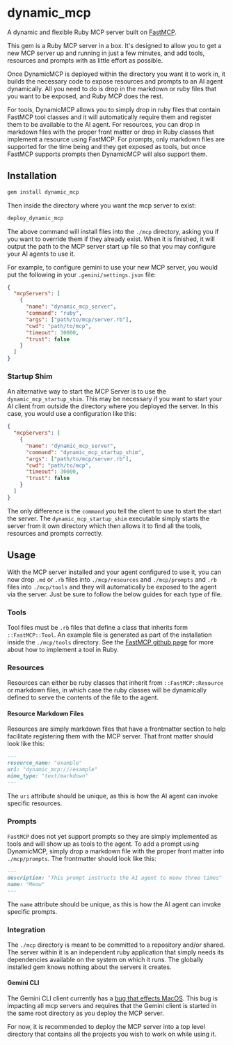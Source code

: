 # dynamic_mcp
A dynamic and flexible Ruby MCP server built on [FastMCP](https://github.com/yjacquin/fast-mcp).

This gem is a Ruby MCP server in a box. It's designed to allow you to get a new MCP server up and running in just a few minutes, and add tools, resources and prompts with as little effort as possible.

Once DynamicMCP is deployed within the directory you want it to work in, it builds the necessary code to expose resources and prompts to an AI agent dynamically. All you need to do is drop in the markdown or ruby files that you want to be exposed, and Ruby MCP does the rest.

For tools, DynamicMCP allows you to simply drop in ruby files that contain FastMCP tool classes and it will automatically require them and register them to be available to the AI agent. For resources, you can drop in markdown files with the proper front matter or drop in Ruby classes that implement a resource using FastMCP. For prompts, only markdown files are supported for the time being and they get exposed as tools, but once FastMCP supports prompts then DynamicMCP will also support them.

## Installation

```bash
gem install dynamic_mcp
```

Then inside the directory where you want the mcp server to exist:

```bash
deploy_dynamic_mcp
```

The above command will install files into the `./mcp` directory, asking you if you want to override them if they already exist. When it is finished, it will output the path to the MCP server start up file so that you may configure your AI agents to use it.

For example, to configure gemini to use your new MCP server, you would put the following in your `.gemini/settings.json` file:

```json
{
  "mcpServers": [
    {
      "name": "dynamic_mcp_server",
      "command": "ruby",
      "args": ["path/to/mcp/server.rb"],
      "cwd": "path/to/mcp",
      "timeout": 30000,
      "trust": false
    }
  ]
}
```

### Startup Shim

An alternative way to start the MCP Server is to use the `dynamic_mcp_startup_shim`. This may be necessary if you want to start your AI client from outside the directory where you deployed the server. In this case, you would use a configuration like this:

```json
{
  "mcpServers": [
    {
      "name": "dynamic_mcp_server",
      "command": "dynamic_mcp_startup_shim",
      "args": ["path/to/mcp/server.rb"],
      "cwd": "path/to/mcp",
      "timeout": 30000,
      "trust": false
    }
  ]
}
```

The only difference is the `command` you tell the client to use to start the start the server. The `dynamic_mcp_startup_shim` executable simply starts the server from it own directory which then allows it to find all the tools, resources and prompts correctly.

## Usage

With the MCP server installed and your agent configured to use it, you can now drop `.md` or `.rb` files into `./mcp/resources` and `./mcp/prompts` and `.rb` files into `./mcp/tools` and they will automatically be exposed to the agent via the server. Just be sure to follow the below guides for each type of file.

### Tools

Tool files must be `.rb` files that define a class that inherits form `::FastMCP::Tool`. An example file is generated as part of the installation inside the `./mcp/tools` directory. See the [FastMCP github page](https://github.com/yjacquin/fast-mcp) for more about how to implement a tool in Ruby.

### Resources

Resources can either be ruby classes that inherit from `::FastMCP::Resource` or markdown files, in which case the ruby classes will be dynamically defined to serve the contents of the file to the agent.

#### Resource Markdown Files

Resources are simply markdown files that have a frontmatter section to help facilitate registering them with the MCP server. That front matter should look like this:

```markdown
---
resource_name: "example"
uri: "dynamic_mcp:///example"
mime_type: "text/markdown"
---
```

The `uri` attribute should be unique, as this is how the AI agent can invoke specific resources.

### Prompts

`FastMCP` does not yet support prompts so they are simply implemented as tools and will show up as tools to the agent. To add a prompt using DynamicMCP, simply drop a markdown file with the proper front matter into `./mcp/prompts`. The frontmatter should look like this:

```markdown
---
description: "This prompt instructs the AI agent to meow three times"
name: "Meow"
---
```

The `name` attribute should be unique, as this is how the AI agent can invoke specific prompts.

### Integration

The `./mcp` directory is meant to be committed to a repository and/or shared. The server within it is an independent ruby application that simply needs its dependencies available on the system on which it runs. The globally installed gem knows nothing about the servers it creates.

#### Gemini CLI

The Gemini CLI client currently has a [bug that effects MacOS](https://github.com/google-gemini/gemini-cli/issues/3261). This bug is impacting all mcp servers and requires that the Gemini client is started in the same root directory as you deploy the MCP server.

For now, it is recommended to deploy the MCP server into a top level directory that contains all the projects you wish to work on while using it.

